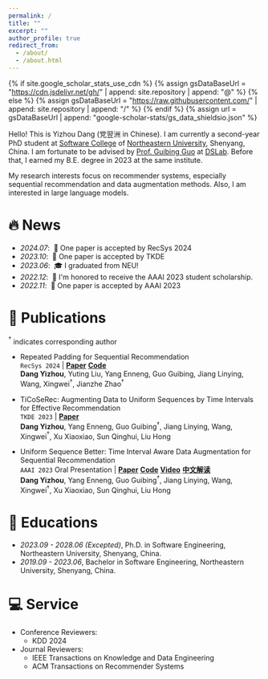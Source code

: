 ```yaml
---
permalink: /
title: ""
excerpt: ""
author_profile: true
redirect_from: 
  - /about/
  - /about.html
---
```


{% if site.google_scholar_stats_use_cdn %}
{% assign gsDataBaseUrl = "https://cdn.jsdelivr.net/gh/" | append: site.repository | append: "@" %}
{% else %}
{% assign gsDataBaseUrl = "https://raw.githubusercontent.com/" | append: site.repository | append: "/" %}
{% endif %}
{% assign url = gsDataBaseUrl | append: "google-scholar-stats/gs_data_shieldsio.json" %}

<span class='anchor' id='about-me'></span>

Hello! This is Yizhou Dang (党翌洲 in Chinese). I am currently a second-year PhD student at [Software College](http://sc.neu.edu.cn/) of [Northeastern University](http://www.neu.edu.cn/), Shenyang, China. I am fortunate to be advised by [Prof. Guibing Guo](http://sc.neu.edu.cn/) at [DSLab](https://www.dslab.org.cn/). Before that, I earned my B.E. degree in 2023 at the same institute.

My research interests focus on recommender systems, especially sequential recommendation and data augmentation methods. Also, I am interested in large language models.


# 🔥 News
- *2024.07*: &nbsp;🎉 One paper is accepted by RecSys 2024
- *2023.10*: &nbsp;🎉 One paper is accepted by TKDE
- *2023.06*: &nbsp;🎓 I graduated from NEU!
- *2022.12*: &nbsp;🏅 I'm honored to receive the AAAI 2023 student scholarship.
- *2022.11*: &nbsp;🎉 One paper is accepted by AAAI 2023


# 📝 Publications 

[comment]: <> (<div class='paper-box'><div class='paper-box-image'><div><div class="badge">CVPR 2016</div><img src='images/500x300.png' alt="sym" width="100%"></div></div>)

[comment]: <> (<div class='paper-box-text' markdown="1">)

[comment]: <> ([Deep Residual Learning for Image Recognition]&#40;https://openaccess.thecvf.com/content_cvpr_2016/papers/He_Deep_Residual_Learning_CVPR_2016_paper.pdf&#41;)

[comment]: <> (**Kaiming He**, Xiangyu Zhang, Shaoqing Ren, Jian Sun)

[comment]: <> ([**Project**]&#40;https://scholar.google.com/citations?view_op=view_citation&hl=zh-CN&user=DhtAFkwAAAAJ&citation_for_view=DhtAFkwAAAAJ:ALROH1vI_8AC&#41; <strong><span class='show_paper_citations' data='DhtAFkwAAAAJ:ALROH1vI_8AC'></span></strong>)

[comment]: <> (- Lorem ipsum dolor sit amet, consectetur adipiscing elit. Vivamus ornare aliquet ipsum, ac tempus justo dapibus sit amet. )

[comment]: <> (</div>)

[comment]: <> (</div>)

$^{\dagger}$ indicates corresponding author

- Repeated Padding for Sequential Recommendation\
  `RecSys 2024` | [**Paper**](https://arxiv.org/abs/2403.06372) [**Code**](https://github.com/KingGugu/RepPad) \
  **Dang Yizhou**, Yuting Liu, Yang Enneng, Guo Guibing, Jiang Linying, Wang, Xingwei$^{\dagger}$, Jianzhe Zhao$^{\dagger}$

- TiCoSeRec: Augmenting Data to Uniform Sequences by Time Intervals for Effective Recommendation\
  `TKDE 2023` | [**Paper**](https://ieeexplore.ieee.org/abstract/document/10285049) \
  **Dang Yizhou**, Yang Enneng, Guo Guibing$^{\dagger}$, Jiang Linying, Wang, Xingwei$^{\dagger}$, Xu Xiaoxiao, Sun Qinghui, Liu Hong

- Uniform Sequence Better: Time Interval Aware Data Augmentation for Sequential Recommendation\
  `AAAI 2023` Oral Presentation | [**Paper**](https://github.com/KingGugu/TiCoSeRec) [**Code**](https://arxiv.org/abs/2212.08262) [**Video**](https://doi.org/10.48448/wmh8-p908) [**中文解读**](https://zhuanlan.zhihu.com/p/592832740) \
  **Dang Yizhou**, Yang Enneng, Guo Guibing$^{\dagger}$, Jiang Linying, Wang, Xingwei$^{\dagger}$, Xu Xiaoxiao, Sun Qinghui, Liu Hong


# 📖 Educations
- *2023.09 - 2028.06 (Excepted)*, Ph.D. in Software Engineering, Northeastern University, Shenyang, China.
- *2019.09 - 2023.06*, Bachelor in Software Engineering, Northeastern University, Shenyang, China.


# 💻 Service

- Conference Reviewers: 
  - KDD 2024
- Journal Reviewers: 
  - IEEE Transactions on Knowledge and Data Engineering
  - ACM Transactions on Recommender Systems


[comment]: <> (# 🎖 Honors and Awards)

[comment]: <> (- *2021.10* Lorem ipsum dolor sit amet, consectetur adipiscing elit. Vivamus ornare aliquet ipsum, ac tempus justo dapibus sit amet. )

[comment]: <> (- *2021.09* Lorem ipsum dolor sit amet, consectetur adipiscing elit. Vivamus ornare aliquet ipsum, ac tempus justo dapibus sit amet. )


[comment]: <> (# 💬 Invited Talks)

[comment]: <> (- *2021.06*, Lorem ipsum dolor sit amet, consectetur adipiscing elit. Vivamus ornare aliquet ipsum, ac tempus justo dapibus sit amet. )

[comment]: <> (- *2021.03*, Lorem ipsum dolor sit amet, consectetur adipiscing elit. Vivamus ornare aliquet ipsum, ac tempus justo dapibus sit amet.  \| [\[video\]]&#40;https://github.com/&#41;)


[comment]: <> (# 💻 Internships)

[comment]: <> (- *2019.05 - 2020.02*, [Lorem]&#40;https://github.com/&#41;, China.)